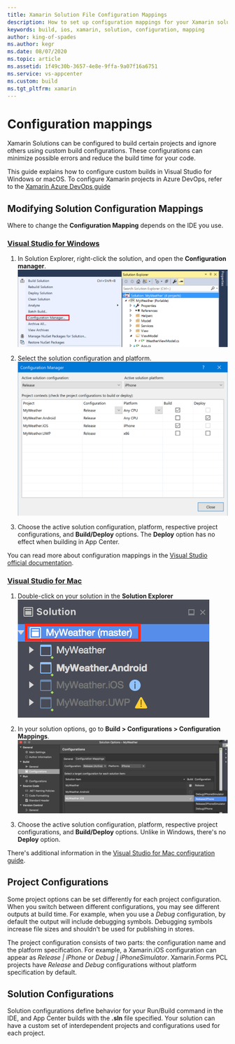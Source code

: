 ```yaml
---
title: Xamarin Solution File Configuration Mappings
description: How to set up configuration mappings for your Xamarin solution
keywords: build, ios, xamarin, solution, configuration, mapping
author: king-of-spades
ms.author: kegr
ms.date: 08/07/2020
ms.topic: article
ms.assetid: 1f49c30b-3657-4e8e-9ffa-9a07f16a6751
ms.service: vs-appcenter
ms.custom: build
ms.tgt_pltfrm: xamarin
---
```


# Configuration mappings
Xamarin Solutions can be configured to build certain projects and ignore others using custom build configurations. These configurations can minimize possible errors and reduce the build time for your code. 

This guide explains how to configure custom builds in Visual Studio for Windows or macOS. To configure Xamarin projects in Azure DevOps, refer to the [Xamarin Azure DevOps guide](https://docs.microsoft.com/azure/devops/pipelines/ecosystems/xamarin)

## Modifying Solution Configuration Mappings
Where to change the **Configuration Mapping** depends on the IDE you use. 

### [Visual Studio for Windows](#tab/vswin/)
1. In Solution Explorer, right-click the solution, and open the **Configuration manager**.
![Visual Studio for Windows Solution Explorer](images/vswindows-solution-explorer.png)

2. Select the solution configuration and platform.
![Visual Studio for Windows Configuration Manager General View](images/vswindows-configuration-manager.png)

3. Choose the active solution configuration, platform, respective project configurations, and **Build/Deploy** options. The **Deploy** option has no effect when building in App Center. 

You can read more about configuration mappings in the [Visual Studio official documentation](https://docs.microsoft.com/visualstudio/extensibility/internals/configuration-options-overview).

### [Visual Studio for Mac](#tab/vsmac/)
1. Double-click on your solution in the **Solution Explorer**
![Visual Studio for Mac Solution Explorer](images/vsmac-solution-explorer.png)

2. In your solution options, go to **Build > Configurations > Configuration Mappings**.
![Visual Studio for Mac Solution Configurations Mappings](images/vsmac-solution-configurations-mappings.png)

3. Choose the active solution configuration, platform, respective project configurations, and **Build/Deploy** options. Unlike in Windows, there's no **Deploy** option.

There's additional information in the [Visual Studio for Mac configuration guide](https://docs.microsoft.com/visualstudio/mac/create-and-edit-configurations#creating-a-solution-build-configuration).

## Project Configurations
Some project options can be set differently for each project configuration. When you switch between different configurations, you may see different outputs at build time. For example, when you use a *Debug* configuration, by default the output will include debugging symbols. Debugging symbols increase file sizes and shouldn't be used for publishing in stores.

The project configuration consists of two parts: the configuration name and the platform specification. For example, a Xamarin.iOS configuration can appear as *Release | iPhone* or *Debug | iPhoneSimulator*. Xamarin.Forms PCL projects have *Release* and *Debug* configurations without platform specification by default.

## Solution Configurations
Solution configurations define behavior for your Run/Build command in the IDE, and App Center builds with the **.sln** file specified. Your solution can have a custom set of interdependent projects and configurations used for each project. 
